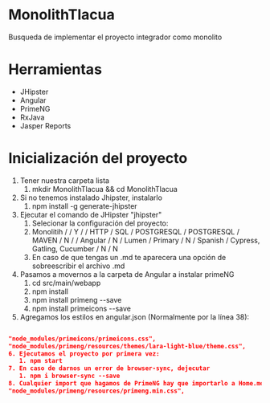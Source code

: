 # MonolithTlacua

Busqueda de implementar el proyecto integrador como monolito

# Herramientas

- JHipster
- Angular
- PrimeNG
- RxJava
- Jasper Reports

# Inicialización del proyecto

1. Tener nuestra carpeta lista
   1. mkdir MonolithTlacua && cd MonolithTlacua
2. Si no tenemos instalado Jhipster, instalarlo
   1. npm install -g generate-jhipster
3. Ejecutar el comando de JHipster "jhipster"
   1. Selecionar la configuración del proyecto:
   2. Monolitih / <enter> / Y / <enter> / HTTP / SQL / POSTGRESQL / POSTGRESQL / MAVEN / N / <enter> / Angular / N / Lumen / Primary / N / Spanish / Cypress, Gatling, Cucumber / N / N
   3. En caso de que tengas un .md te aparecera una opción de sobreescribir el archivo .md
4. Pasamos a movernos a la carpeta de Angular a instalar primeNG
   1. cd src/main/webapp
   2. npm install
   3. npm install primeng --save
   4. npm install primeicons --save
5. Agregamos los estilos en angular.json (Normalmente por la línea 38):

```json

"node_modules/primeicons/primeicons.css",
"node_modules/primeng/resources/themes/lara-light-blue/theme.css",
6. Ejecutamos el proyecto por primera vez:
   1. npm start
7. En caso de darnos un error de browser-sync, dejecutar
   1. npm i browser-sync --save
8. Cualquier import que hagamos de PrimeNG hay que importarlo a Home.module.
"node_modules/primeng/resources/primeng.min.css",

```
